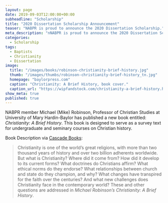 ```yaml
---
layout: page
date: 2019-09-03T12:00:00+00:00
subheadline: "Scholarship"
title: "2020 Dissertation Scholarship Announcement"
teaser: "NABPR is proud to announce the 2020 Dissertation Scholarship."
meta_description: "nNABPR is proud to announce the 2020 Dissertation Scholarship."
categories:
  - Scholarship
tags:
  - Baptists
  - Christianity
  - Dissertation
image:
  title: "/images/books/robinson-christianity-brief-history.jpg"
  thumb: "/images/thumbs/robinson-christianity-brief-history_tn.jpg"
  homepage: "baylorpress.com"
  caption: "Christianity: A Brief History, book cover."
  caption_url: "https://wipfandstock.com/christianity-a-brief-history.html"
show_meta: true
published: true
---
```

NABPR member Michael (Mike) Robinson, Professor of Christian Studies at University of Mary Hardin-Baylor has published a new book entitled: *Christianity: A Brief History*. This book is designed to serve as a survey text for undergraduate and seminary courses on Christian history.

Book Description via [Cascade Books](https://wipfandstock.com/christianity-a-brief-history.html):
>Christianity is one of the world’s great religions, with more than two thousand years of history and over two billion adherents worldwide. But what is Christianity? Where did it come from? How did it develop to its current forms? What doctrines do Christians affirm? What ethical norms do they endorse? What relationships between church and state do they champion, and why? What changes have transpired for the faith over the centuries? And what new challenges does Christianity face in the contemporary world? These and other questions are addressed in _Michael Robinson’s Christianity: A Brief History_.
